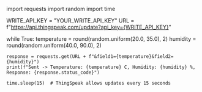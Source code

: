 import requests
import random
import time

WRITE_API_KEY = "YOUR_WRITE_API_KEY"
URL = f"https://api.thingspeak.com/update?api_key={WRITE_API_KEY}"

while True:
    temperature = round(random.uniform(20.0, 35.0), 2)
    humidity = round(random.uniform(40.0, 90.0), 2)

    response = requests.get(URL + f"&field1={temperature}&field2={humidity}")
    print(f"Sent -> Temperature: {temperature} C, Humidity: {humidity} %, Response: {response.status_code}")
    
    time.sleep(15)  # ThingSpeak allows updates every 15 seconds
